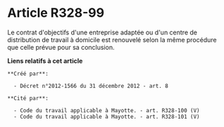 # Article R328-99

Le contrat d'objectifs d'une entreprise adaptée ou d'un centre de distribution de travail à domicile est renouvelé selon la
même procédure que celle prévue pour sa conclusion.

**Liens relatifs à cet article**

	**Créé par**:

	  - Décret n°2012-1566 du 31 décembre 2012 - art. 8

	**Cité par**:

	  - Code du travail applicable à Mayotte. - art. R328-100 (V)
	  - Code du travail applicable à Mayotte. - art. R328-101 (V)
